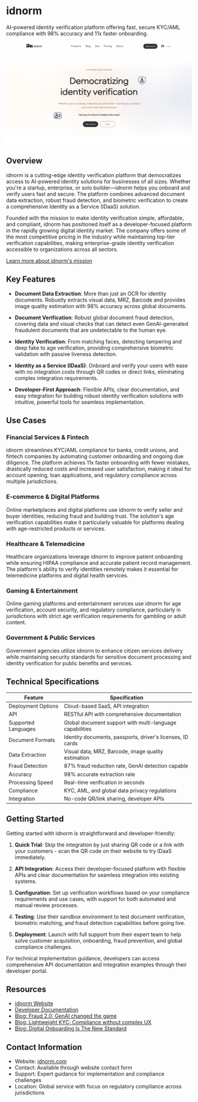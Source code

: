 # idnorm

AI-powered identity verification platform offering fast, secure KYC/AML compliance with 98% accuracy and 11x faster onboarding.

![idnorm Logo](./assets/idnorm.png)

## Overview

idnorm is a cutting-edge identity verification platform that democratizes access to AI-powered identity solutions for businesses of all sizes. Whether you're a startup, enterprise, or solo builder—idnorm helps you onboard and verify users fast and secure. The platform combines advanced document data extraction, robust fraud detection, and biometric verification to create a comprehensive Identity as a Service (IDaaS) solution.

Founded with the mission to make identity verification simple, affordable, and compliant, idnorm has positioned itself as a developer-focused platform in the rapidly growing digital identity market. The company offers some of the most competitive pricing in the industry while maintaining top-tier verification capabilities, making enterprise-grade identity verification accessible to organizations across all sectors.

[Learn more about idnorm's mission](https://www.idnorm.com/)

## Key Features

- **Document Data Extraction**: More than just an OCR for identity documents. Robustly extracts visual data, MRZ, Barcode and provides image quality estimation with 98% accuracy across global documents.

- **Document Verification**: Robust global document fraud detection, covering data and visual checks that can detect even GenAI-generated fraudulent documents that are undetectable to the human eye.

- **Identity Verification**: From matching faces, detecting tampering and deep fake to age verification, providing comprehensive biometric validation with passive liveness detection.

- **Identity as a Service (IDaaS)**: Onboard and verify your users with ease with no integration costs through QR codes or direct links, eliminating complex integration requirements.

- **Developer-First Approach**: Flexible APIs, clear documentation, and easy integration for building robust identity verification solutions with intuitive, powerful tools for seamless implementation.

## Use Cases

### Financial Services & Fintech
idnorm streamlines KYC/AML compliance for banks, credit unions, and fintech companies by automating customer onboarding and ongoing due diligence. The platform achieves 11x faster onboarding with fewer mistakes, drastically reduced costs and increased user satisfaction, making it ideal for account opening, loan applications, and regulatory compliance across multiple jurisdictions.

### E-commerce & Digital Platforms
Online marketplaces and digital platforms use idnorm to verify seller and buyer identities, reducing fraud and building trust. The solution's age verification capabilities make it particularly valuable for platforms dealing with age-restricted products or services.

### Healthcare & Telemedicine
Healthcare organizations leverage idnorm to improve patient onboarding while ensuring HIPAA compliance and accurate patient record management. The platform's ability to verify identities remotely makes it essential for telemedicine platforms and digital health services.

### Gaming & Entertainment
Online gaming platforms and entertainment services use idnorm for age verification, account security, and regulatory compliance, particularly in jurisdictions with strict age verification requirements for gambling or adult content.

### Government & Public Services
Government agencies utilize idnorm to enhance citizen services delivery while maintaining security standards for sensitive document processing and identity verification for public benefits and services.

## Technical Specifications

| Feature | Specification |
|---------|---------------|
| Deployment Options | Cloud-based SaaS, API integration |
| API | RESTful API with comprehensive documentation |
| Supported Languages | Global document support with multi-language capabilities |
| Document Formats | Identity documents, passports, driver's licenses, ID cards |
| Data Extraction | Visual data, MRZ, Barcode, image quality estimation |
| Fraud Detection | 87% fraud reduction rate, GenAI detection capable |
| Accuracy | 98% accurate extraction rate |
| Processing Speed | Real-time verification in seconds |
| Compliance | KYC, AML, and global data privacy regulations |
| Integration | No-code QR/link sharing, developer APIs |

## Getting Started

Getting started with idnorm is straightforward and developer-friendly:

1. **Quick Trial**: Skip the integration by just sharing QR code or a link with your customers - scan the QR code on their website to try IDaaS immediately.

2. **API Integration**: Access their developer-focused platform with flexible APIs and clear documentation for seamless integration into existing systems.

3. **Configuration**: Set up verification workflows based on your compliance requirements and use cases, with support for both automated and manual review processes.

4. **Testing**: Use their sandbox environment to test document verification, biometric matching, and fraud detection capabilities before going live.

5. **Deployment**: Launch with full support from their expert team to help solve customer acquisition, onboarding, fraud prevention, and global compliance challenges.

For technical implementation guidance, developers can access comprehensive API documentation and integration examples through their developer portal.

## Resources

- [idnorm Website](https://www.idnorm.com/)
- [Developer Documentation](https://www.idnorm.com/)
- [Blog: Fraud 2.0: GenAI changed the game](https://www.idnorm.com/)
- [Blog: Lightweight KYC: Compliance without complex UX](https://www.idnorm.com/)
- [Blog: Digital Onboarding Is The New Standard](https://www.idnorm.com/)

## Contact Information

- Website: [idnorm.com](https://www.idnorm.com/)
- Contact: Available through website contact form
- Support: Expert guidance for implementation and compliance challenges
- Location: Global service with focus on regulatory compliance across jurisdictions
